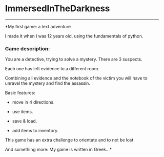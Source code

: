 # ImmersedInTheDarkness
---
*My first game: a text adventure

I made it when I was 12 years old, using the fundamentals of python.

### Game description:

You are a detective, trying to solve a mystery. There are 3 suspects.

Each one has left evidence to a different room.

Combining all evidence and the notebook of the victim you will have to unravel the mystery and find the assassin.

Basic features:

- move in 4 directions.

- use items.

- save & load.

- add items to inventory.
    
This game has an extra challenge to orientate and to not be lost

And something more: My game is written in Greek...*
